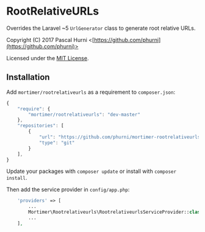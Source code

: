 # RootRelativeURLs

Overrides the Laravel ~5 `UrlGenerator` class to generate root relative URLs.

Copyright (C) 2017 Pascal Hurni <[https://github.com/phurni](https://github.com/phurni)>

Licensed under the [MIT License](http://opensource.org/licenses/MIT).

## Installation

Add `mortimer/rootrelativeurls` as a requirement to `composer.json`:

```javascript
{
    "require": {
        "mortimer/rootrelativeurls": "dev-master"
    },
    "repositories": [
        {
            "url": "https://github.com/phurni/mortimer-rootrelativeurls.git",
            "type": "git"
        }
    ],
}
```

Update your packages with `composer update` or install with `composer install`.

Then add the service provider in `config/app.php`:

```php
    'providers' => [
        ...
        Mortimer\Rootrelativeurls\RootrelativeurlsServiceProvider::class,
        ...
    ],
```
